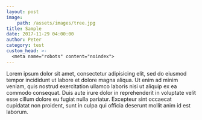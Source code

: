 ```yaml
---
layout: post
image: 
    path: /assets/images/tree.jpg
title: Sample
date: 2017-11-29 04:00:00
author: Peter
category: test
custom_head: >-
  <meta name="robots" content="noindex">
---
```


<p>Lorem ipsum dolor sit amet, consectetur adipisicing elit, sed do eiusmod
tempor incididunt ut labore et dolore magna aliqua. Ut enim ad minim veniam,
quis nostrud exercitation ullamco laboris nisi ut aliquip ex ea commodo
consequat. Duis aute irure dolor in reprehenderit in voluptate velit esse
cillum dolore eu fugiat nulla pariatur. Excepteur sint occaecat cupidatat non
proident, sunt in culpa qui officia deserunt mollit anim id est laborum.</p>
